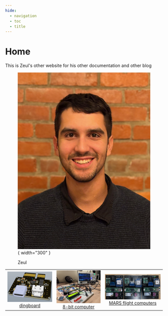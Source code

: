 ```yaml
---
hide:
  - navigation
  - toc
  - title
---
```

# Home

This is Zeul's other website for his other documentation and other blog

<figure markdown="span">

  ![alt text](img/IMG_0629.jpg){ width="300" }
  <figcaption>Zeul</figcaption>

</figure>




<div style="text-align: center;">

<style>
/* Disable background highlight on hover */
table tr:hover, table td:hover {
  background-color: transparent !important;
}

/* Prevent text selection when hovering */
table, table * {
  user-select: none;
}
</style>
<table style="margin: 0 auto;">
  <tr>
    <td align="center">
      <img src="avionics/modules/power/0_0_2/powerdec1.png" width="300" /><br>
      <a href="avionics/">dingboard</a>
    </td>
    <td align="center">
      <img src="img/comp.jpg" width="300" /><br>
      <a href="https://zeul.ca/projects/archive/template.php?day=7&month=6&year=2024&title=6502_8_bit_computer">8-bit computer</a>
    </td>
    <td align="center">
      <img src="img/marscomp.jpg" width="400" /><br>
      <a href="https://marstmu.com/">MARS flight computers</a>
    </td>
  </tr>
</table>

</div>
